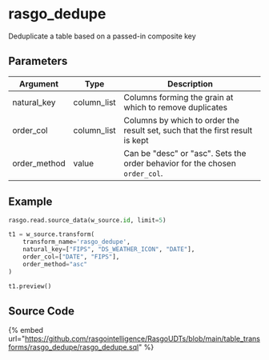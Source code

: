 

# rasgo_dedupe

Deduplicate a table based on a passed-in composite key

## Parameters

|   Argument   |    Type     |                                 Description                                  |
| ------------ | ----------- | ---------------------------------------------------------------------------- |
| natural_key  | column_list | Columns forming the grain at which to remove duplicates                      |
| order_col    | column_list | Columns by which to order the result set, such that the first result is kept |
| order_method | value       | Can be "desc" or "asc". Sets the order behavior for the chosen `order_col`.  |


## Example

```python
rasgo.read.source_data(w_source.id, limit=5)

t1 = w_source.transform(
    transform_name='rasgo_dedupe',
    natural_key=["FIPS", "DS_WEATHER_ICON", "DATE"],
    order_col=["DATE", "FIPS"],
    order_method="asc"
)

t1.preview()

```

## Source Code

{% embed url="https://github.com/rasgointelligence/RasgoUDTs/blob/main/table_transforms/rasgo_dedupe/rasgo_dedupe.sql" %}

